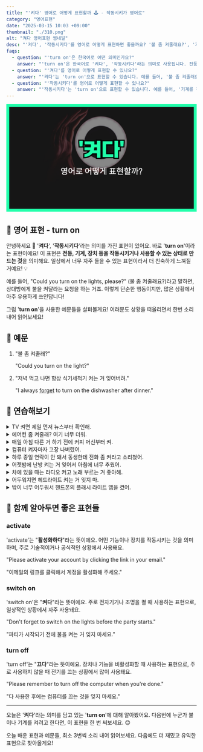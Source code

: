 ```yaml
---
title: "'켜다' 영어로 어떻게 표현할까 🕹️ - 작동시키가 영어로"
category: "영어표현"
date: "2025-03-15 10:03 +09:00"
thumbnail: "./310.png"
alt: "켜다 영어표현 썸네일"
desc: "'켜다', '작동시키다'를 영어로 어떻게 표현하면 좋을까요? '불 좀 켜줄래요?', '기계를 작동시켜 주세요'를 영어로 표현하는 법을 배워봅시다. 다양한 예문을 통해서 연습하고 본인의 표현으로 만들어 보세요."
faqs:
  - question: "'turn on'은 한국어로 어떤 의미인가요?"
    answer: "'turn on'은 한국어로 '켜다', '작동시키다'라는 의미로 사용됩니다. 전등이나 기계 등을 작동시키는 상황에서 자주 쓰이는 표현이에요."
  - question: "'켜다'를 영어로 어떻게 표현할 수 있나요?"
    answer: "'켜다'는 'turn on'으로 표현할 수 있습니다. 예를 들어, '불 좀 켜줄래요?'는 'Could you turn on the lights, please?'로 말할 수 있어요."
  - question: "'작동시키다'를 영어로 어떻게 표현할 수 있나요?"
    answer: "'작동시키다'는 'turn on'으로 표현할 수 있습니다. 예를 들어, '기계를 작동시켜주세요'는 'Please turn on the machine'으로 말할 수 있어요."
---
```


![켜다 영어표현 썸네일](./310.png)

## 🌟 영어 표현 - turn on

안녕하세요 👋 '**켜다**', '**작동시키다**'라는 의미를 가진 표현이 있어요. 바로 '**turn on**'이라는 표현이에요! 이 표현은 **전등, 기계, 장치 등을 작동시키거나 사용할 수 있는 상태로 만드는 것**을 의미해요. 일상에서 너무 자주 들을 수 있는 표현이라서 더 친숙하게 느껴질 거예요! 💡

<script async src="https://pagead2.googlesyndication.com/pagead/js/adsbygoogle.js?client=ca-pub-1465612013356152"
     crossorigin="anonymous"></script>
<!-- engple-horizontal-ad -->

<ins class="adsbygoogle"
     style="display:block"
     data-ad-client="ca-pub-1465612013356152"
     data-ad-slot="2106896038"
     data-ad-format="auto"
     data-full-width-responsive="true"></ins>

<script>
     (adsbygoogle = window.adsbygoogle || []).push({});
</script>

예를 들어, "Could you turn on the lights, please?" (불 좀 켜줄래요?)라고 말하면, 상대방에게 불을 켜달라는 요청을 하는 거죠. 이렇게 단순한 행동이지만, 많은 상황에서 아주 유용하게 쓰인답니다!

그럼 '**turn on**'을 사용한 예문들을 살펴볼게요! 여러분도 상황을 떠올리면서 한번 소리 내어 읽어보세요!

## 📖 예문

1. "불 좀 켜줄래?"

   "Could you turn on the light?"

2. "저녁 먹고 나면 항상 식기세척기 켜는 거 잊어버려."

   "I always [forget](/blog/in-english/023.forget/) to turn on the dishwasher after dinner."

## 💬 연습해보기

<details>
<summary>TV 켜면 제일 먼저 뉴스부터 확인해.</summary>
<span>When I turn on the TV, the first thing I do is check the news.</span>
</details>

<details>
<summary>에어컨 좀 켜줄래? 여기 너무 더워.</summary>
<span>Can you turn on the AC? It's way too hot in here.</span>
</details>

<details>
<summary>매일 아침 다른 거 하기 전에 커피 머신부터 켜.</summary>
<span>Every morning, I turn on the <a href="/blog/topic/017/#2-커피-머신-coffee-maker">coffee maker</a> before doing anything else.</span>
</details>

<details>
<summary>컴퓨터 켜자마자 고장 나버렸어.</summary>
<span>As soon as he turned on the computer, it crashed.</span>
</details>

<details>
<summary>하루 종일 연락이 안 돼서 동생한테 전화 좀 켜라고 소리쳤어.</summary>
<span>She yelled at her brother to turn on his phone because she couldn't reach him all day.</span>
</details>

<details>
<summary>어젯밤에 난방 켜는 거 잊어서 아침에 너무 추웠어.</summary>
<span>I forgot to turn on the heat last night, so it was freezing this morning.</span>
</details>

<details>
<summary>차에 있을 때는 라디오 켜고 노래 부르는 거 좋아해.</summary>
<span>Whenever I'm in the car, I like to turn on the radio and sing along.</span>
</details>

<details>
<summary>어두워지면 헤드라이트 켜는 거 잊지 마.</summary>
<span>Don't forget to turn on your headlights when it gets dark.</span>
</details>

<details>
<summary>밖이 너무 어두워서 핸드폰의 플래시 라이트 앱을 켰어.</summary>
<span>I had to turn on the flashlight app on my phone because it was so dim outside.</span>
</details>

## 🤝 함께 알아두면 좋은 표현들

### activate

'activate'는 "**활성화하다**"라는 뜻이에요. 어떤 기능이나 장치를 작동시키는 것을 의미하며, 주로 기술적이거나 공식적인 상황에서 사용돼요.

"Please activate your account by clicking the link in your email."

"이메일의 링크를 클릭해서 계정을 활성화해 주세요."

### switch on

'switch on'은 "**켜다**"라는 뜻이에요. 주로 전자기기나 조명을 켤 때 사용하는 표현으로, 일상적인 상황에서 자주 사용돼요.

"Don't forget to switch on the lights before the party starts."

"파티가 시작되기 전에 불을 켜는 거 잊지 마세요."

### turn off

'turn off'는 "**끄다**"라는 뜻이에요. 장치나 기능을 비활성화할 때 사용하는 표현으로, 주로 사용하지 않을 때 전기를 끄는 상황에서 많이 사용돼요.

"Please remember to turn off the computer when you're done."

"다 사용한 후에는 컴퓨터를 끄는 것을 잊지 마세요."

---

오늘은 '**켜다**'라는 의미를 담고 있는 '**turn on**'에 대해 알아봤어요. 다음번에 누군가 불이나 기계를 켜려고 한다면, 이 표현을 한 번 써보세요. 😊

오늘 배운 표현과 예문들, 최소 3번씩 소리 내어 읽어보세요. 다음에도 더 재밌고 유익한 표현으로 찾아올게요!
